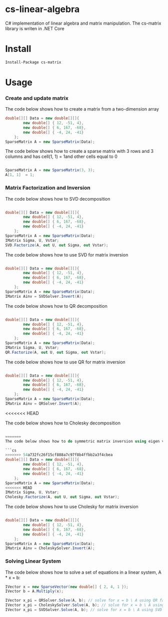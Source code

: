 # cs-linear-algebra
C# implementation of linear algebra and matrix manipulation. The cs-matrix library is writen in .NET Core

# Install

```bash
Install-Package cs-matrix
```

# Usage

### Create and update matrix

The code below shows how to create a matrix from a two-dimension array
```cs
double[][] Data = new double[][]{
        new double[] { 12, -51, 4},
        new double[] { 6, 167, -68},
        new double[] { -4, 24, -41}
    };
SparseMatrix A = new SparseMatrix(Data);
```

The code below shows how to create a sparse matrix with 3 rows and 3 columns and has cell(1, 1) = 1and other cells equal to 0


```cs

SparseMatrix A = new SparseMatrix(3, 3);
A[1, 1]  = 1;
```

### Matrix Factorization and Inversion

The code below shows how to SVD decomposition

```cs

double[][] Data = new double[][]{
        new double[] { 12, -51, 4},
        new double[] { 6, 167, -68},
        new double[] { -4, 24, -41}
    };
SparseMatrix A = new SparseMatrix(Data);
IMatrix Sigma, U, Vstar;
SVD.Factorize(A, out U, out Sigma, out Vstar);
```

The code below shows how to use SVD for matrix inversion

```cs

double[][] Data = new double[][]{
        new double[] { 12, -51, 4},
        new double[] { 6, 167, -68},
        new double[] { -4, 24, -41}
    };
SparseMatrix A = new SparseMatrix(Data);
IMatrix Ainv = SVDSolver.Invert(A);
```

The code below shows how to QR decomposition

```cs

double[][] Data = new double[][]{
        new double[] { 12, -51, 4},
        new double[] { 6, 167, -68},
        new double[] { -4, 24, -41}
    };
SparseMatrix A = new SparseMatrix(Data);
IMatrix Sigma, U, Vstar;
QR.Factorize(A, out U, out Sigma, out Vstar);
```

The code below shows how to use QR for matrix inversion

```cs

double[][] Data = new double[][]{
        new double[] { 12, -51, 4},
        new double[] { 6, 167, -68},
        new double[] { -4, 24, -41}
    };
SparseMatrix A = new SparseMatrix(Data);
IMatrix Ainv = QRSolver.Invert(A);
```

<<<<<<< HEAD

The code below shows how to Cholesky decomposition

```cs

=======
The code below shows how to do symmetric matrix inversion using eigen vector decomposition:

```cs
>>>>>>> 54a732fc26f15cf888a7c97f8b4ffbb2a3f4cbea
double[][] Data = new double[][]{
        new double[] { 12, -51, 4},
        new double[] { 6, 167, -68},
        new double[] { -4, 24, -41}
    };
SparseMatrix A = new SparseMatrix(Data);
<<<<<<< HEAD
IMatrix Sigma, U, Vstar;
Cholesky.Factorize(A, out U, out Sigma, out Vstar);
```

The code below shows how to use Cholesky for matrix inversion

```cs

double[][] Data = new double[][]{
        new double[] { 12, -51, 4},
        new double[] { 6, 167, -68},
        new double[] { -4, 24, -41}
    };
SparseMatrix A = new SparseMatrix(Data);
IMatrix Ainv = CholeskySolver.Invert(A);
```

### Solving Linear System

The code below shows how to solve a set of equations in a linear system, A * x = b:


```cs
IVector x = new SparseVector(new double[] { 2, 4, 1 });
IVector b = A.Multiply(x);

IVector x_pi = QRSolver.Solve(A, b); // solve for x = b \ A using QR factorization
IVector x_pi = CholeskySolver.Solve(A, b); // solve for x = b \ A using Cholesky factorization
IVector x_pi = SVDSolver.Solve(A, b); // solve for x = b \ A using SVD factorization

```



